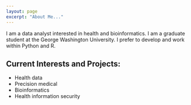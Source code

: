 ```yaml
---
layout: page
excerpt: "About Me..."
---
```


I am a data analyst interested in health and bioinformatics.  I am a graduate student at the George Washington University.  I prefer to develop and work within Python and R. 

## Current Interests and Projects:

- Health data
- Precision medical
- Bioinformatics
- Health information security
